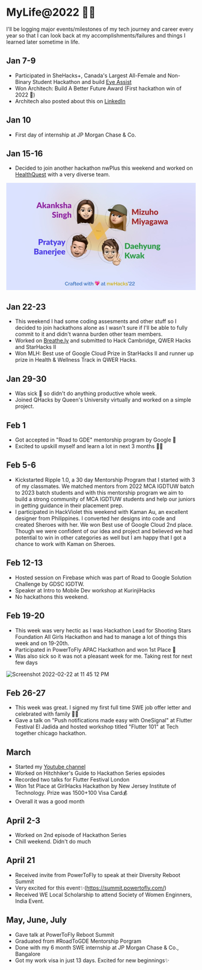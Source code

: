 # MyLife@2022 :woman_technologist:
I'll be logging major events/milestones of my tech journey and career every year so that I can look back at my accomplishments/failures and things I learned later sometime in life.


## Jan 7-9
- Participated in SheHacks+, Canada's Largest All-Female and Non-Binary Student Hackathon and build [Eye Assist](https://devpost.com/software/eye-assist)
- Won Architech: Build A Better Future Award (First hackathon win of 2022 :star_struck:)
- Architech also posted about this on [LinkedIn](https://www.linkedin.com/feed/update/urn:li:activity:6891477616415887360/)

## Jan 10
- First day of internship at JP Morgan Chase & Co. 

## Jan 15-16
- Decided to join another hackathon nwPlus this weekend and worked on [HealthQuest](https://devpost.com/software/healthquest) with a very diverse team.  
<img src="Pictures/nwPlusTeam.jpeg" width="650"/>

## Jan 22-23
- This weekend I had some coding assesments and other stuff so I decided to join hackathons alone as I wasn't sure if I'll be able to fully commit to it and didn't wanna burden other team members.
- Worked on [Breathe.ly](https://devpost.com/software/breathe-ly-xrhmz9) and submitted to Hack Cambridge, QWER Hacks and StarHacks II 
- Won MLH: Best use of Google Cloud Prize in StarHacks II and runner up prize in Health & Wellness Track in QWER Hacks. 

## Jan 29-30
- Was sick 🤒 so didn't do anything productive whole week. 
- Joined QHacks by Queen's University virtually and worked on a simple project.

## Feb 1
- Got accepted in "Road to GDE" mentorship program by Google 🤩 
- Excited to upskill myself and learn a lot in next 3 months 👩‍💻

## Feb 5-6
- Kickstarted Ripple 1.0, a 30 day Mentorship Program that I started with 3 of my classmates. We matched mentors from 2022 MCA IGDTUW batch to 2023 batch students and with this mentorship program we aim to build a strong community of MCA IGDTUW students and help our juniors in getting guidance in their placement prep. 
- I participated in HackViolet this weekend with Kaman Au, an excellent designer from Philippines. I converted her designs into code and created Sheroes with her. We won Best use of Google Cloud 2nd place. Though we were confident of our idea and project and believed we had potential to win in other categories as well but I am happy that I got a chance to work with Kaman on Sheroes. 

## Feb 12-13
- Hosted session on Firebase which was part of Road to Google Solution Challenge by GDSC IGDTW.
- Speaker at Intro to Mobile Dev workshop at KurinjiHacks
- No hackathons this weekend. 

## Feb 19-20
- This week was very hectic as I was Hackathon Lead for Shooting Stars Foundation All Girls Hackathon and had to manage a lot of things this week and on 19-20th.
- Participated in PowerToFly APAC Hackathon and won 1st Place 🤩   
- Was also sick so it was not a pleasant week for me. Taking rest for next few days

<img width="595" alt="Screenshot 2022-02-22 at 11 45 12 PM" src="https://user-images.githubusercontent.com/20701948/155193798-f4001ff0-acf4-4e2c-88b7-9440020527cf.png" width="650">   

## Feb 26-27  
- This week was great. I signed my first full time SWE job offer letter and celebrated with family 🥳🎊
- Gave a talk on "Push notifications made easy with OneSignal" at Flutter Festival El Jadida and hosted workshop titled "Flutter 101" at Tech together chicago hackathon.

## March    
- Started my [Youtube channel](https://www.youtube.com/channel/UCa6cGJzXI_xCUKwM3ZaB4kw)
- Worked on Hitchhiker's Guide to Hackathon Series epsiodes
- Recorded two talks for Flutter Festival London
- Won 1st Place at GirlHacks Hackathon by New Jersey Institute of Technology. Prize was $1500+$100 Visa Card💰
- Overall it was a good month

## April 2-3
- Worked on 2nd episode of Hackathon Series 
- Chill weekend. Didn't do much

## April 21
- Received invite from PowerToFly to speak at their Diversity Reboot Summit
- Very excited for this event✨(https://summit.powertofly.com/)
- Received WE Local Scholarship to attend Society of Women Enginners, India Event. 

## May, June, July
- Gave talk at PowerToFly Reboot Summit
- Graduated from #RoadToGDE Mentorship Porgram
- Done with my 6 month SWE internship at JP Morgan Chase & Co., Bangalore
- Got my work visa in just 13 days. Excited for new beginnings✨ 


